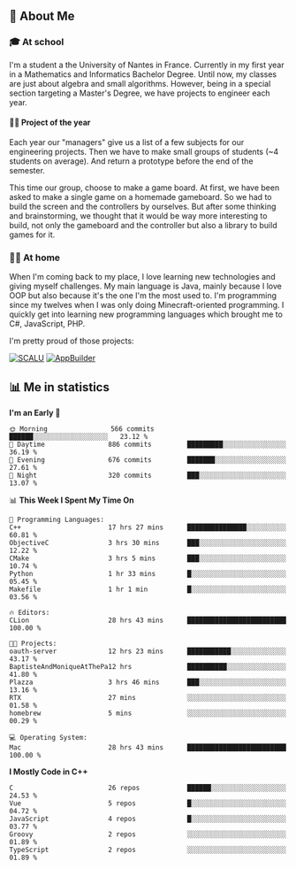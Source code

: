 ## 👀 About Me

### 🎓 At school

I'm a student a the University of Nantes in France. Currently in my first year in a Mathematics and Informatics Bachelor Degree. Until now, my classes are just about algebra and small algorithms. However, being in a special section targeting a Master's Degree, we have projects to engineer each year. 

#### 🔧🔬 Project of the year

Each year our "managers" give us a list of a few subjects for our engineering projects. Then we have to make small groups of students (~4 students on average). And return a prototype before the end of the semester.

This time our group, choose to make a game board. At first, we have been asked to make a single game on a homemade gameboard. So we had to build the screen and the controllers by ourselves. 
But after some thinking and brainstorming, we thought that it would be way more interesting to build, not only the gameboard and the controller but also a library to build games for it.

### 👨‍💻 At home

When I'm coming back to my place, I love learning new technologies and giving myself challenges. My main language is Java, mainly because I love OOP but also because it's the one I'm the most used to. I'm programming since my twelves when I was only doing Minecraft-oriented programming.  I quickly get into learning new programming languages which brought me to C#, JavaScript, PHP. 

I'm pretty proud of those projects:

[![SCALU](https://github-readme-stats.vercel.app/api/pin?username=renardfute&repo=SCALU)](https://github.com/renardfute/scalu)
[![AppBuilder](https://github-readme-stats.vercel.app/api/pin?username=pulsedev2&repo=AppBuilder)](https://github.com/pulsedev2/AppBuilder)

## 📊 Me in statistics
<!--START_SECTION:waka-->
**I'm an Early 🐤** 

```text
🌞 Morning                566 commits         ██████░░░░░░░░░░░░░░░░░░░   23.12 % 
🌆 Daytime                886 commits         █████████░░░░░░░░░░░░░░░░   36.19 % 
🌃 Evening                676 commits         ███████░░░░░░░░░░░░░░░░░░   27.61 % 
🌙 Night                  320 commits         ███░░░░░░░░░░░░░░░░░░░░░░   13.07 % 
```


📊 **This Week I Spent My Time On** 

```text
💬 Programming Languages: 
C++                      17 hrs 27 mins      ███████████████░░░░░░░░░░   60.81 % 
ObjectiveC               3 hrs 30 mins       ███░░░░░░░░░░░░░░░░░░░░░░   12.22 % 
CMake                    3 hrs 5 mins        ███░░░░░░░░░░░░░░░░░░░░░░   10.74 % 
Python                   1 hr 33 mins        █░░░░░░░░░░░░░░░░░░░░░░░░   05.45 % 
Makefile                 1 hr 1 min          █░░░░░░░░░░░░░░░░░░░░░░░░   03.56 % 

🔥 Editors: 
CLion                    28 hrs 43 mins      █████████████████████████   100.00 % 

🐱‍💻 Projects: 
oauth-server             12 hrs 23 mins      ███████████░░░░░░░░░░░░░░   43.17 % 
BaptisteAndMoniqueAtThePa12 hrs              ██████████░░░░░░░░░░░░░░░   41.80 % 
Plazza                   3 hrs 46 mins       ███░░░░░░░░░░░░░░░░░░░░░░   13.16 % 
RTX                      27 mins             ░░░░░░░░░░░░░░░░░░░░░░░░░   01.58 % 
homebrew                 5 mins              ░░░░░░░░░░░░░░░░░░░░░░░░░   00.29 % 

💻 Operating System: 
Mac                      28 hrs 43 mins      █████████████████████████   100.00 % 
```

**I Mostly Code in C++** 

```text
C                        26 repos            ██████░░░░░░░░░░░░░░░░░░░   24.53 % 
Vue                      5 repos             █░░░░░░░░░░░░░░░░░░░░░░░░   04.72 % 
JavaScript               4 repos             █░░░░░░░░░░░░░░░░░░░░░░░░   03.77 % 
Groovy                   2 repos             ░░░░░░░░░░░░░░░░░░░░░░░░░   01.89 % 
TypeScript               2 repos             ░░░░░░░░░░░░░░░░░░░░░░░░░   01.89 % 
```




<!--END_SECTION:waka-->
